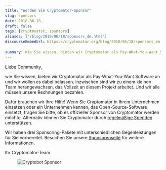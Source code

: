 ```yaml
---
title: "Werden Sie Cryptomator-Sponsor"
slug: sponsors
date: 2018-06-18
draft: false
tags: [cryptomator, sponsors]
aliases: ["/blog/2018/06/18/sponsors_de.html"]
discourseEmbedUrl: https://cryptomator.org/blog/2018/06/18/sponsors_en.html

summary: Wie Sie wissen, bieten wir Cryptomator als Pay-What-You-Want Software an und wir wollen es dabei belassen. Inzwischen sind wir zu einem kleinen Team herangewachsen, das Vollzeit an diesem Projekt arbeitet. Und wir alle müssen unsere Rechnungen bezahlen. Dafür brauchen wir Ihre Hilfe! Wenn Sie Cryptomator in Ihrem Unternehmen einsetzen oder ein Unternehmen kennen, das Open-Source-Software einsetzt, fragen Sie bitte, ob es offizieller Sponsor von Cryptomator werden möchte. Alternativ können Sie Cryptomator durch regelmäßige Spenden unterstützen.
---
```

Liebe Community,

wie Sie wissen, bieten wir Cryptomator als Pay-What-You-Want Software an und wir wollen es dabei belassen. Inzwischen sind wir zu einem kleinen Team herangewachsen, das Vollzeit an diesem Projekt arbeitet. Und wir alle müssen unsere Rechnungen bezahlen.

Dafür brauchen wir Ihre Hilfe! Wenn Sie Cryptomator in Ihrem Unternehmen einsetzen oder ein Unternehmen kennen, das Open-Source-Software einsetzt, fragen Sie bitte, ob es offizieller Sponsor von Cryptomator werden möchte. Alternativ können Sie Cryptomator durch [regelmäßige Spenden](https://cryptomator.org/de/sponsors/#donate) unterstützen.

Wir haben drei Sponsoring-Pakete mit unterschiedlichen Gegenleistungen für Sie vorbereitet. Besuchen Sie unsere [Sponsorenseite](https://cryptomator.org/de/sponsors/) für weitere Informationen.

Ihr Cryptomator-Team

<figure class="my-8">
  <img class="inline-block" src="/img/blog/cryptobot-sponsor.png" srcset="/img/blog/cryptobot-sponsor.png 1x, /img/blog/cryptobot-sponsor@2x.png 2x" alt="Cryptobot Sponsor" />
</figure>
